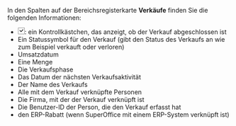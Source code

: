 <!-- markdownlint-disable-file MD041 -->
In den Spalten auf der Bereichsregisterkarte **Verkäufe** finden Sie die folgenden Informationen:

* ![Symbol][img1]: ein Kontrollkästchen, das anzeigt, ob der Verkauf abgeschlossen ist
* Ein Statussymbol für den Verkauf (gibt den Status des Verkaufs an wie zum Beispiel verkauft oder verloren)
* Umsatzdatum
* Eine Menge
* Die Verkaufsphase
* Das Datum der nächsten Verkaufsaktivität
* Der Name des Verkaufs
* Alle mit dem Verkauf verknüpfte Personen
* Die Firma, mit der der Verkauf verknüpft ist
* Die Benutzer-ID der Person, die den Verkauf erfasst hat
* den ERP-Rabatt (wenn SuperOffice mit einem ERP-System verknüpft ist)

<!-- Referenced images -->
[img1]: ../../../media/icons/check.png
